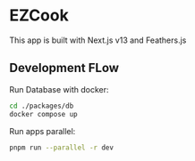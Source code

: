 # EZCook

This app is built with Next.js v13 and Feathers.js

## Development FLow

Run Database with docker:

```sh
cd ./packages/db
docker compose up
```

Run apps parallel:

```sh
pnpm run --parallel -r dev
```
